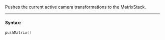 Pushes the current active camera transformations to the MatrixStack.

---

#### Syntax:
```lua
pushMatrix()
```